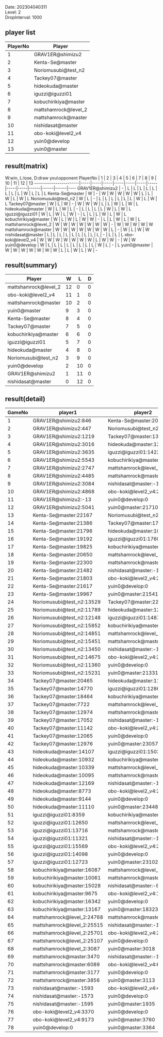 Date: 202304040311  
Level: 2  
DropInterval: 1000  
## player list
PlayerNo  |  Player
----------|----------------------
1         |  GRAV1ER@shimizu2
2         |  Kenta-Se@master
3         |  Noriomusubi@test_n2
4         |  Tackey07@master
5         |  hideokuda@master
6         |  iguzzi@iguzzi01
7         |  kobuchirikiya@master
8         |  mattshamrock@level_2
9         |  mattshamrock@master
10        |  nishidasat@master
11        |  obo-koki@level2_v4
12        |  yuin0@develop
13        |  yuin0@master
## result(matrix)
W:win, L:lose, D:draw
you\opponent PlayerNo  |  1  |  2  |  3  |  4  |  5  |  6  |  7  |  8  |  9  |  10  |  11  |  12  |  13
-----------------------|-----|-----|-----|-----|-----|-----|-----|-----|-----|------|------|------|----
GRAV1ER@shimizu2       |  -  |  L  |  L  |  L  |  L  |  L  |  L  |  L  |  L  |  W   |  L   |  L   |  L
Kenta-Se@master        |  W  |  -  |  W  |  W  |  W  |  W  |  W  |  L  |  L  |  W   |  L   |  W   |  L
Noriomusubi@test_n2    |  W  |  L  |  -  |  L  |  L  |  L  |  L  |  L  |  L  |  W   |  L   |  W   |  L
Tackey07@master        |  W  |  L  |  W  |  -  |  W  |  W  |  W  |  L  |  L  |  W   |  L   |  W   |  L
hideokuda@master       |  W  |  L  |  W  |  L  |  -  |  L  |  L  |  L  |  L  |  W   |  L   |  W   |  L
iguzzi@iguzzi01        |  W  |  L  |  W  |  L  |  W  |  -  |  L  |  L  |  L  |  W   |  L   |  W   |  L
kobuchirikiya@master   |  W  |  L  |  W  |  L  |  W  |  W  |  -  |  L  |  L  |  W   |  L   |  W   |  L
mattshamrock@level_2   |  W  |  W  |  W  |  W  |  W  |  W  |  W  |  -  |  W  |  W   |  W   |  W   |  W
mattshamrock@master    |  W  |  W  |  W  |  W  |  W  |  W  |  W  |  L  |  -  |  W   |  L   |  W   |  W
nishidasat@master      |  L  |  L  |  L  |  L  |  L  |  L  |  L  |  L  |  L  |  -   |  L   |  L   |  L
obo-koki@level2_v4     |  W  |  W  |  W  |  W  |  W  |  W  |  W  |  L  |  W  |  W   |  -   |  W   |  W
yuin0@develop          |  W  |  L  |  L  |  L  |  L  |  L  |  L  |  L  |  L  |  W   |  L   |  -   |  L
yuin0@master           |  W  |  W  |  W  |  W  |  W  |  W  |  W  |  L  |  L  |  W   |  L   |  W   |  -
## result(summary)
Player                |  W   |  L   |  D
----------------------|------|------|---
mattshamrock@level_2  |  12  |  0   |  0
obo-koki@level2_v4    |  11  |  1   |  0
mattshamrock@master   |  10  |  2   |  0
yuin0@master          |  9   |  3   |  0
Kenta-Se@master       |  8   |  4   |  0
Tackey07@master       |  7   |  5   |  0
kobuchirikiya@master  |  6   |  6   |  0
iguzzi@iguzzi01       |  5   |  7   |  0
hideokuda@master      |  4   |  8   |  0
Noriomusubi@test_n2   |  3   |  9   |  0
yuin0@develop         |  2   |  10  |  0
GRAV1ER@shimizu2      |  1   |  11  |  0
nishidasat@master     |  0   |  12  |  0
## result(detail)
GameNo  |  player1                     |  player2
--------|------------------------------|----------------------------
1       |  GRAV1ER@shimizu2:846        |  Kenta-Se@master:20017
2       |  GRAV1ER@shimizu2:447        |  Noriomusubi@test_n2:11405
3       |  GRAV1ER@shimizu2:1219       |  Tackey07@master:13895
4       |  GRAV1ER@shimizu2:3016       |  hideokuda@master:12008
5       |  GRAV1ER@shimizu2:3635       |  iguzzi@iguzzi01:14225
6       |  GRAV1ER@shimizu2:5543       |  kobuchirikiya@master:13440
7       |  GRAV1ER@shimizu2:2747       |  mattshamrock@level_2:25606
8       |  GRAV1ER@shimizu2:4485       |  mattshamrock@master:25195
9       |  GRAV1ER@shimizu2:3084       |  nishidasat@master:-1018
10      |  GRAV1ER@shimizu2:4868       |  obo-koki@level2_v4:21013
11      |  GRAV1ER@shimizu2:-13        |  yuin0@develop:0
12      |  GRAV1ER@shimizu2:5041       |  yuin0@master:21710
13      |  Kenta-Se@master:22167       |  Noriomusubi@test_n2:13030
14      |  Kenta-Se@master:21386       |  Tackey07@master:17340
15      |  Kenta-Se@master:21796       |  hideokuda@master:10299
16      |  Kenta-Se@master:19192       |  iguzzi@iguzzi01:17607
17      |  Kenta-Se@master:19825       |  kobuchirikiya@master:13276
18      |  Kenta-Se@master:20650       |  mattshamrock@level_2:25423
19      |  Kenta-Se@master:22300       |  mattshamrock@master:25541
20      |  Kenta-Se@master:21482       |  nishidasat@master:-1635
21      |  Kenta-Se@master:21803       |  obo-koki@level2_v4:23514
22      |  Kenta-Se@master:21617       |  yuin0@develop:0
23      |  Kenta-Se@master:19967       |  yuin0@master:21541
24      |  Noriomusubi@test_n2:13529   |  Tackey07@master:22960
25      |  Noriomusubi@test_n2:11789   |  hideokuda@master:12505
26      |  Noriomusubi@test_n2:12148   |  iguzzi@iguzzi01:14873
27      |  Noriomusubi@test_n2:15852   |  kobuchirikiya@master:18166
28      |  Noriomusubi@test_n2:14851   |  mattshamrock@level_2:25443
29      |  Noriomusubi@test_n2:15451   |  mattshamrock@master:25132
30      |  Noriomusubi@test_n2:13450   |  nishidasat@master:-1729
31      |  Noriomusubi@test_n2:14675   |  obo-koki@level2_v4:21987
32      |  Noriomusubi@test_n2:11360   |  yuin0@develop:0
33      |  Noriomusubi@test_n2:15231   |  yuin0@master:21331
34      |  Tackey07@master:20465       |  hideokuda@master:11093
35      |  Tackey07@master:14770       |  iguzzi@iguzzi01:12861
36      |  Tackey07@master:18464       |  kobuchirikiya@master:13637
37      |  Tackey07@master:7722        |  mattshamrock@level_2:24014
38      |  Tackey07@master:12974       |  mattshamrock@master:24491
39      |  Tackey07@master:17052       |  nishidasat@master:-1598
40      |  Tackey07@master:11142       |  obo-koki@level2_v4:23293
41      |  Tackey07@master:12065       |  yuin0@develop:0
42      |  Tackey07@master:12976       |  yuin0@master:23057
43      |  hideokuda@master:14107      |  iguzzi@iguzzi01:15034
44      |  hideokuda@master:10932      |  kobuchirikiya@master:16017
45      |  hideokuda@master:10339      |  mattshamrock@level_2:25283
46      |  hideokuda@master:10095      |  mattshamrock@master:24922
47      |  hideokuda@master:12169      |  nishidasat@master:-1115
48      |  hideokuda@master:8773       |  obo-koki@level2_v4:22497
49      |  hideokuda@master:9144       |  yuin0@develop:0
50      |  hideokuda@master:11110      |  yuin0@master:23448
51      |  iguzzi@iguzzi01:8359        |  kobuchirikiya@master:17077
52      |  iguzzi@iguzzi01:12650       |  mattshamrock@level_2:25073
53      |  iguzzi@iguzzi01:13716       |  mattshamrock@master:25034
54      |  iguzzi@iguzzi01:11321       |  nishidasat@master:-1506
55      |  iguzzi@iguzzi01:15569       |  obo-koki@level2_v4:20966
56      |  iguzzi@iguzzi01:14098       |  yuin0@develop:0
57      |  iguzzi@iguzzi01:12723       |  yuin0@master:23102
58      |  kobuchirikiya@master:16087  |  mattshamrock@level_2:25715
59      |  kobuchirikiya@master:10061  |  mattshamrock@master:23901
60      |  kobuchirikiya@master:15028  |  nishidasat@master:-868
61      |  kobuchirikiya@master:9675   |  obo-koki@level2_v4:19130
62      |  kobuchirikiya@master:16342  |  yuin0@develop:0
63      |  kobuchirikiya@master:13167  |  yuin0@master:18323
64      |  mattshamrock@level_2:24768  |  mattshamrock@master:17774
65      |  mattshamrock@level_2:25515  |  nishidasat@master:-1964
66      |  mattshamrock@level_2:25701  |  obo-koki@level2_v4:24118
67      |  mattshamrock@level_2:25107  |  yuin0@develop:0
68      |  mattshamrock@level_2:3087   |  yuin0@master:3018
69      |  mattshamrock@master:3470    |  nishidasat@master:-1584
70      |  mattshamrock@master:6089    |  obo-koki@level2_v4:6281
71      |  mattshamrock@master:3177    |  yuin0@develop:0
72      |  mattshamrock@master:3856    |  yuin0@master:3113
73      |  nishidasat@master:-1593     |  obo-koki@level2_v4:4604
74      |  nishidasat@master:-1573     |  yuin0@develop:0
75      |  nishidasat@master:-1595     |  yuin0@master:1935
76      |  obo-koki@level2_v4:3370     |  yuin0@develop:0
77      |  obo-koki@level2_v4:9173     |  yuin0@master:3760
78      |  yuin0@develop:0             |  yuin0@master:3364
